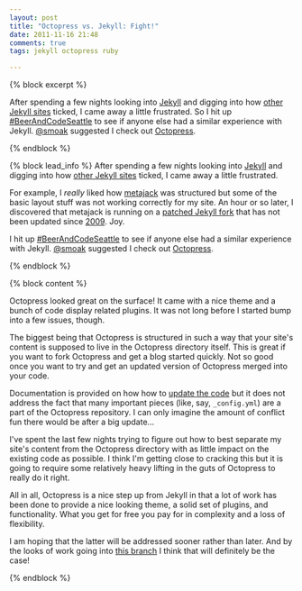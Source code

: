 ```yaml
---
layout: post
title: "Octopress vs. Jekyll: Fight!"
date: 2011-11-16 21:48
comments: true
tags: jekyll octopress ruby

---
```


{% block excerpt %}

After spending a few nights looking into [Jekyll](https://github.com/mojombo/jekyll) and digging into how [other Jekyll sites](https://github.com/mojombo/jekyll/wiki/sites) ticked, I came away a little frustrated. So I hit up [#BeerAndCodeSeattle](http://seattle.beerandcode.org/) to see if anyone else had a similar experience with Jekyll. [@smoak](http://mybrainoncode.com) suggested I check out [Octopress](http://octopress.org/).

{% endblock %}

{% block lead_info %}
After spending a few nights looking into [Jekyll](https://github.com/mojombo/jekyll) and digging into how [other Jekyll sites](https://github.com/mojombo/jekyll/wiki/sites) ticked, I came away a little frustrated.

For example, I *really* liked how [metajack](http://metajack.im) was structured but some of the basic layout stuff was not working correctly for my site. An hour or so later, I discovered that metajack is running on a [patched Jekyll fork](https://github.com/metajack/jekyll) that has not been updated since [2009](https://github.com/metajack/jekyll/commits/master). Joy.

I hit up [#BeerAndCodeSeattle](http://seattle.beerandcode.org/) to see if anyone else had a similar experience with Jekyll. [@smoak](http://mybrainoncode.com) suggested I check out [Octopress](http://octopress.org/).

{% endblock %}

{% block content %}


Octopress looked great on the surface! It came with a nice theme and a bunch of code display related plugins. It was not long before I started bump into a few issues, though.

The biggest being that Octopress is structured in such a way that your site's content is supposed to live in the Octopress directory itself. This is great if you want to fork Octopress and get a blog started quickly. Not so good once you want to try and get an updated version of Octopress merged into your code.

Documentation is provided on how how to [update the code](http://octopress.org/docs/updating/) but it does not address the fact that many important pieces (like, say, `_config.yml`) are a part of the Octopress repository. I can only imagine the amount of conflict fun there would be after a big update…

I've spent the last few nights trying to figure out how to best separate my site's content from the Octopress directory with as little impact on the existing code as possible. I think I'm getting close to cracking this but it is going to require some relatively heavy lifting in the guts of Octopress to really do it right.

All in all, Octopress is a nice step up from Jekyll in that a lot of work has been done to provide a nice looking theme, a solid set of plugins, and functionality. What you get for free you pay for in complexity and a loss of flexibility.

I am hoping that the latter will be addressed sooner rather than later. And by the looks of work going into [this branch](https://github.com/imathis/octopress/tree/move_rakefile_configs) I think that will definitely be the case!

{% endblock %}
